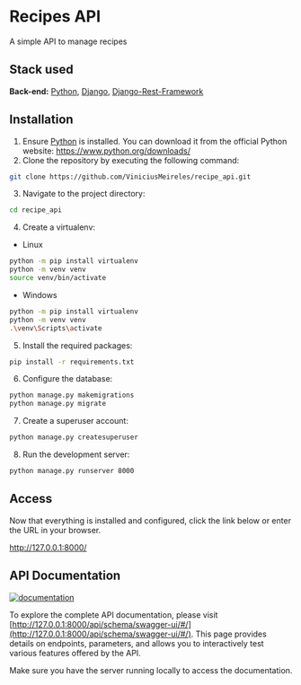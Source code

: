 
# Recipes API

A simple API to manage recipes


## Stack used

**Back-end:** [Python](https://www.python.org/), [Django](https://www.djangoproject.com/), [Django-Rest-Framework](https://www.django-rest-framework.org/)


## Installation

1. Ensure [Python](https://www.python.org/downloads/) is installed. You can download it from the official Python website: https://www.python.org/downloads/
2. Clone the repository by executing the following command:
```bash
git clone https://github.com/ViniciusMeireles/recipe_api.git
```
3. Navigate to the project directory:
```bash
cd recipe_api
```
4. Create a virtualenv:
* Linux
```bash
python -m pip install virtualenv
python -m venv venv
source venv/bin/activate
```
* Windows
```bash
python -m pip install virtualenv
python -m venv venv
.\venv\Scripts\activate
```
5. Install the required packages:
```bash
pip install -r requirements.txt
```
6. Configure the database:
```bash
python manage.py makemigrations
python manage.py migrate
```
7. Create a superuser account:
```bash
python manage.py createsuperuser
```
8. Run the development server:
```bash
python manage.py runserver 8000
```

## Access

Now that everything is installed and configured, click the link below or enter the URL in your browser.

http://127.0.0.1:8000/


## API Documentation 
[![documentation](https://img.shields.io/badge/Documentation-blue)](http://127.0.0.1:8000/api/schema/swagger-ui/#/)

To explore the complete API documentation, please visit [http://127.0.0.1:8000/api/schema/swagger-ui/#/](http://127.0.0.1:8000/api/schema/swagger-ui/#/). This page provides details on endpoints, parameters, and allows you to interactively test various features offered by the API.

Make sure you have the server running locally to access the documentation.

